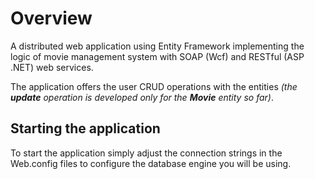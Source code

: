 # Overview

A distributed web application using Entity Framework implementing the logic of movie management system with SOAP (Wcf) and RESTful (ASP .NET) web services.

The application offers the user CRUD operations with the entities *(the __update__ operation is developed only for the __Movie__ entity so far)*.

## Starting the application

To start the application simply adjust the connection strings in the Web.config files to configure the database engine you will be using.
